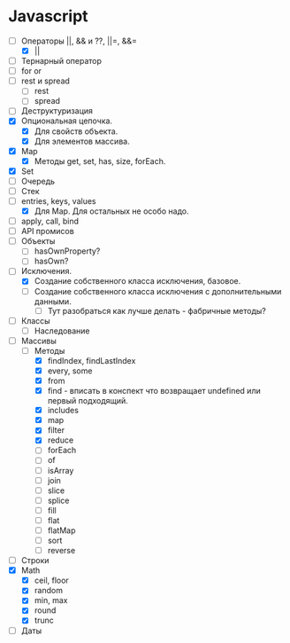 

# Javascript

- [ ] Операторы ||, && и ??, ||=, &&=
  - [x] ||
- [ ] Тернарный оператор
- [ ] for or
- [ ] rest и spread
  - [ ] rest
  - [ ] spread
- [ ] Деструктуризация
- [x] Опциональная цепочка.
  - [x] Для свойств объекта.
  - [x] Для элементов массива.
- [x] Map
  - [x] Методы get, set, has, size, forEach.
- [x] Set
- [ ] Очередь
- [ ] Стек
- [ ] entries, keys, values
  - [x] Для Map. Для остальных не особо надо.
- [ ] apply, call, bind
- [ ] API промисов
- [ ] Объекты
  - [ ] hasOwnProperty?
  - [ ] hasOwn?
- [ ] Исключения.
  - [x] Создание собственного класса исключения, базовое.
  - [ ] Создание собственного класса исключения с дополнительными данными.
    - [ ] Тут разобраться как лучше делать - фабричные методы?
- [ ] Классы
  - [ ] Наследование
- [ ] Массивы
  - [ ] Методы
    - [x] findIndex, findLastIndex
    - [x] every, some
    - [x] from
    - [x] find - вписать в конспект что возвращает undefined или первый подходящий.
    - [x] includes
    - [x] map
    - [x] filter
    - [x] reduce
    - [ ] forEach
    - [ ] of
    - [ ] isArray
    - [ ] join
    - [ ] slice
    - [ ] splice
    - [ ] fill
    - [ ] flat
    - [ ] flatMap
    - [ ] sort
    - [ ] reverse
- [ ] Строки
- [x] Math
  - [x] ceil, floor
  - [x] random
  - [x] min, max
  - [x] round
  - [x] trunc
- [ ] Даты